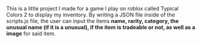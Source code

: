 This is a little project I made for a game I play on roblox called Typical Colors 2 to display my inventory. By writing a JSON file inside of the scripts.js file, the user can input the items **name, rarity, category, the unusual name (if it is a unusual), if the item is tradeable or not, as well as a image** for said item.
